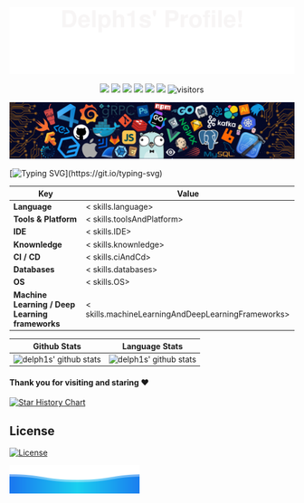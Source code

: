 <!-- banner-top -->

![](assets/svg/banner-top.svg)

<!-- shields -->

<p align="center">
    <a href="https://github.com/<<placeholder> shields.user>/<<placeholder> shields.repo>"><img src="https://img.shields.io/badge/status-updating-2DFF91"></a>
    <!-- <a href="https://github.com/rust-lang/rust"><img src="https://img.shields.io/badge/Rust-^1.74.1-FF2D9B?logo=rust&logoColor=white"></a> -->
    <!-- <a href="https://github.com/python/cpython"><img src="https://img.shields.io/badge/Python-^3.10-FF2D9B?logo=python&logoColor=white"></a> -->
    <!-- <a href="https://github.com/vercel/next.js"><img src="https://img.shields.io/badge/Next.js-^14.0.3-FF2D9B?logo=nextdotjs&logoColor=white"></a> -->
    <!-- <a href="https://github.com/dcurtis/markdown-mark"><img src="https://img.shields.io/badge/Markdwon-mdx-FF2D9B?logo=markdown&logoColor=white"></a> -->
    <a href="https://github.com/<<placeholder> shields.user>/<<placeholder> shields.repo>/graphs/contributors"><img src="https://img.shields.io/github/contributors/<<placeholder> shields.user>/<<placeholder> shields.repo>?style=flat&logo=github&logoColor=white&color=%23F44D40"></a>
    <a href="https://github.com/<<placeholder> shields.user>?tab=followers"><img src="https://img.shields.io/github/followers/<<placeholder> shields.user>?style=flat&logo=github&logoColor=white&color=orange"></a>
    <a href="https://github.com/<<placeholder> shields.user>/<<placeholder> shields.repo>/network/members"><img src="https://img.shields.io/github/forks/<<placeholder> shields.user>/<<placeholder> shields.repo>?style=flat&logo=github&logoColor=white&color=gold"></a>
    <a href="https://github.com/<<placeholder> shields.user>/<<placeholder> shields.repo>/stargazers"><img src="https://img.shields.io/github/stars/<<placeholder> shields.user>?affiliations=OWNER&style=flat&logo=github&logoColor=white&color=%2327C2A0"></a>
    <a href="https://github.com/<<placeholder> shields.user>/<<placeholder> shields.repo>/watchers"><img src="https://img.shields.io/github/watchers/<<placeholder> shields.user>/<<placeholder> shields.repo>?style=flat&logo=github&logoColor=white&color=%233A94EB"></a>
    <img src="https://visitor-badge.laobi.icu/badge?page_id=<<placeholder> shields.user>.<<placeholder> shields.repo>?left_color=white&right_color=%23A54EE0" alt="visitors"/>
</p>

<!-- banner-header -->

![](assets/img/banner-header.png)

<!-- ticker -->   

[![Typing SVG](https://readme-typing-svg.demolab.com?font=Fira+Code&weight=700&size=24&duration=800&pause=1000&center=true&vCenter=true&random=false&width=900&height=66&lines=Hi+there+%F0%9F%91%8B%2C+I+am+delph1s.;Welcome+to+My+Profile!;Stay+learning%2C+stay+hungry!)](https://git.io/typing-svg)

<!-- skills -->

| Key                                             | Value                                                           |
|-------------------------------------------------|-----------------------------------------------------------------|
| **Language**                                    | <<placeholder> skills.language>                                 |
| **Tools & Platform**                            | <<placeholder> skills.toolsAndPlatform>                         |
| **IDE**                                         | <<placeholder> skills.IDE>                                      |
| **Knownledge**                                  | <<placeholder> skills.knownledge>                               |
| **CI / CD**                                     | <<placeholder> skills.ciAndCd>                                  |
| **Databases**                                   | <<placeholder> skills.databases>                                |
| **OS**                                          | <<placeholder> skills.OS>                                       |
| **Machine Learning / Deep Learning frameworks** | <<placeholder> skills.machineLearningAndDeepLearningFrameworks> |

<!-- card stats -->

| Github Stats                                                                                                                                 | Language Stats                                                                                                                |
|----------------------------------------------------------------------------------------------------------------------------------------------|-------------------------------------------------------------------------------------------------------------------------------|
| ![delph1s' github stats](https://github-readme-stats.vercel.app/api?username=delph1s&show_icons=true&theme=algolia&include_all_commits=true) | ![delph1s' github stats](https://github-readme-stats.vercel.app/api/top-langs/?username=delph1s&theme=algolia&layout=compact) |

#### Thank you for visiting and staring :heart:

<!-- star history -->

<a href="https://star-history.com/#delph1s/delph1s&Date">
  <picture>
    <source media="(prefers-color-scheme: dark)" srcset="https://api.star-history.com/svg?repos=delph1s/delph1s&type=Date&theme=dark" />
    <source media="(prefers-color-scheme: light)" srcset="https://api.star-history.com/svg?repos=delph1s/delph1s&type=Date" />
    <img alt="Star History Chart" src="https://api.star-history.com/svg?repos=delph1s/delph1s&type=Date" />
  </picture>
</a>

<!-- license -->

## License

[![License](https://img.shields.io/badge/License-MIT-%23FF2D55?style=flat&labelColor=%235856D6&color=%23FF2D55)](https://github.com/delph1s/delph1s/blob/main/LICENSE)

<!-- banner-bottom -->

![](assets/svg/banner-bottom.svg)
